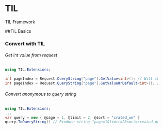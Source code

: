 TIL
===

TIL Framework

##TIL Basics

### Convert with TIL

###### Get int value from request

```csharp
using TIL.Extensions;
...
int pageIndex = Request.QueryString["page"].GetValue<int>(); // Will throw and exception if 'page' is null or not int value
int pageIndex = Request.QueryString["page"].GetValueOrDefault<int>(); // Returns 0 if 'page' is null or not an int value
```

###### Convert anonymous to query string

```csharp
using TIL.Extensions;
...
var query = new { @page = 1, @limit = 2, @sort = "crated_on" }
query.ToQueryString() // Produce string "page=1&limit=2&sort=created_on"
```
